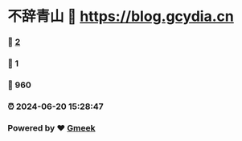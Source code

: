 # 不辞青山 :link: https://blog.gcydia.cn 
### :page_facing_up: [2](https://blog.gcydia.cn/tag.html) 
### :speech_balloon: 1 
### :hibiscus: 960 
### :alarm_clock: 2024-06-20 15:28:47 
### Powered by :heart: [Gmeek](https://github.com/Meekdai/Gmeek)
